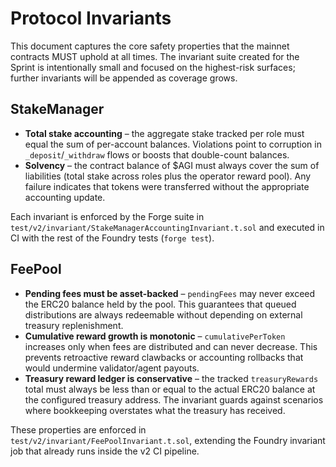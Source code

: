 # Protocol Invariants

This document captures the core safety properties that the mainnet
contracts MUST uphold at all times.  The invariant suite created for the
Sprint is intentionally small and focused on the highest-risk surfaces;
further invariants will be appended as coverage grows.

## StakeManager

* **Total stake accounting** – the aggregate stake tracked per role must
  equal the sum of per-account balances. Violations point to corruption
  in `_deposit`/`_withdraw` flows or boosts that double-count balances.
* **Solvency** – the contract balance of $AGI must always cover the sum
  of liabilities (total stake across roles plus the operator reward
  pool). Any failure indicates that tokens were transferred without the
  appropriate accounting update.

Each invariant is enforced by the Forge suite in
`test/v2/invariant/StakeManagerAccountingInvariant.t.sol` and executed in
CI with the rest of the Foundry tests (`forge test`).

## FeePool

* **Pending fees must be asset-backed** – `pendingFees` may never exceed
  the ERC20 balance held by the pool. This guarantees that queued
  distributions are always redeemable without depending on external
  treasury replenishment.
* **Cumulative reward growth is monotonic** –
  `cumulativePerToken` increases only when fees are distributed and can
  never decrease. This prevents retroactive reward clawbacks or
  accounting rollbacks that would undermine validator/agent payouts.
* **Treasury reward ledger is conservative** – the tracked
  `treasuryRewards` total must always be less than or equal to the actual
  ERC20 balance at the configured treasury address. The invariant guards
  against scenarios where bookkeeping overstates what the treasury has
  received.

These properties are enforced in
`test/v2/invariant/FeePoolInvariant.t.sol`, extending the Foundry
invariant job that already runs inside the v2 CI pipeline.

